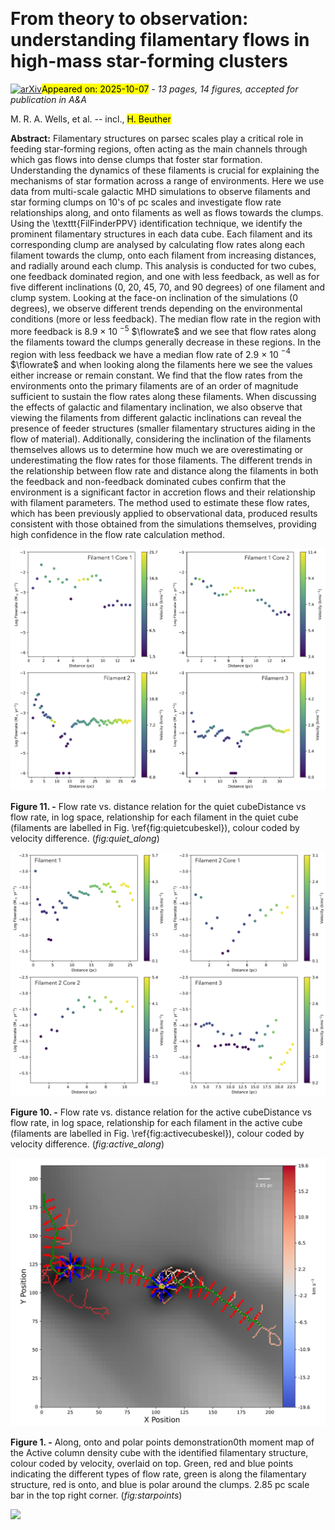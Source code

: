 <div class="macros" style="visibility:hidden;">
$\newcommand{\ensuremath}{}$
$\newcommand{\xspace}{}$
$\newcommand{\object}[1]{\texttt{#1}}$
$\newcommand{\farcs}{{.}''}$
$\newcommand{\farcm}{{.}'}$
$\newcommand{\arcsec}{''}$
$\newcommand{\arcmin}{'}$
$\newcommand{\ion}[2]{#1#2}$
$\newcommand{\textsc}[1]{\textrm{#1}}$
$\newcommand{\hl}[1]{\textrm{#1}}$
$\newcommand{\footnote}[1]{}$
$\newcommand{\flowrate}{~M_{\sun}\mathrm{yr}^{-1}}$</div>



<div id="title">

# From theory to observation: understanding filamentary flows in high-mass star-forming clusters

</div>
<div id="comments">

[![arXiv](https://img.shields.io/badge/arXiv-2510.05101-b31b1b.svg)](https://arxiv.org/abs/2510.05101)<mark>Appeared on: 2025-10-07</mark> -  _13 pages, 14 figures, accepted for publication in A&A_

</div>
<div id="authors">

M. R. A. Wells, et al. -- incl., <mark>H. Beuther</mark>

</div>
<div id="abstract">

**Abstract:** Filamentary structures on parsec scales play a critical role in feeding star-forming regions, often acting as the main channels through which gas flows into dense clumps that foster star formation. Understanding the dynamics of these filaments is crucial for explaining the mechanisms of star formation across a range of environments. Here we use data from multi-scale galactic MHD simulations to observe filaments and star forming clumps on 10's of pc scales and investigate flow rate relationships along, and onto filaments as well as flows towards the clumps. Using the \texttt{FilFinderPPV} identification technique, we identify the prominent filamentary structures in each data cube. Each filament and its corresponding clump are analysed by calculating flow rates along each filament towards the clump, onto each filament from increasing distances, and radially around each clump. This analysis is conducted for two cubes, one feedback dominated region, and one with less feedback, as well as for five different inclinations (0, 20, 45, 70, and 90 degrees) of one filament and clump system. Looking at the face-on inclination of the simulations (0 degrees), we observe different trends depending on the environmental conditions (more or less feedback). The median flow rate in the region with more feedback is 8.9 $\times$ 10 $^{-5}$ $\flowrate$ and we see that flow rates along the filaments toward the clumps generally decrease in these regions. In the region with less feedback we have a median flow rate of 2.9 $\times$ 10 $^{-4}$ $\flowrate$ and when looking along the filaments here we see the values either increase or remain constant. We find that the flow rates from the environments onto the primary filaments are of an order of magnitude sufficient to sustain the flow rates along these filaments. When discussing the effects of galactic and filamentary inclination, we also observe that viewing the filaments from different galactic inclinations can reveal the presence of feeder structures (smaller filamentary structures aiding in the flow of material). Additionally, considering the inclination of the filaments themselves allows us to determine how much we are overestimating or underestimating the flow rates for those filaments. The different trends in the relationship between flow rate and distance along the filaments in both the feedback and non-feedback dominated cubes confirm that the environment is a significant factor in accretion flows and their relationship with filament parameters. The method used to estimate these flow rates, which has been previously applied to observational data, produced results consistent with those obtained from the simulations themselves, providing high confidence in the flow rate calculation method.

</div>

<div id="div_fig1">

<img src="tmp_2510.05101/./images/along_q.png" alt="Fig11" width="100%"/>

**Figure 11. -** Flow rate vs. distance relation for the quiet cubeDistance vs flow rate, in log space, relationship for each filament in the quiet cube (filaments are labelled in Fig. \ref{fig:quietcubeskel}), colour coded by velocity difference. (*fig:quiet_along*)

</div>
<div id="div_fig2">

<img src="tmp_2510.05101/./images/along.png" alt="Fig10" width="100%"/>

**Figure 10. -** Flow rate vs. distance relation for the active cubeDistance vs flow rate, in log space, relationship for each filament in the active cube (filaments are labelled in Fig. \ref{fig:activecubeskel}), colour coded by velocity difference. (*fig:active_along*)

</div>
<div id="div_fig3">

<img src="tmp_2510.05101/./images/points.png" alt="Fig1" width="100%"/>

**Figure 1. -** Along, onto and polar points demonstration0th moment map of the Active column density cube with the identified filamentary structure, colour coded by velocity, overlaid on top. Green, red and blue points indicating the different types of flow rate, green is along the filamentary structure, red is onto, and blue is polar around the clumps. 2.85 pc scale bar in the top right corner.  (*fig:starpoints*)

</div><div id="qrcode"><img src=https://api.qrserver.com/v1/create-qr-code/?size=100x100&data="https://arxiv.org/abs/2510.05101"></div>